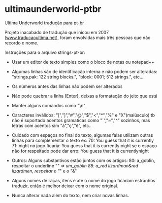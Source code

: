 # ultimaunderworld-ptbr
Ultima Underworld tradução para pt-br

Projeto inacabado de tradução que inicou em 2007 (www.traducaoultima.net), foram envolvidas mais três pessoas que não recordo o nome.

Instruções para o arquivo strings-pt-br:
- Usar um editor de texto simples como o bloco de notas ou notepad++

- Algumas linhas são de identificação interna e não podem ser alteradas:
  "strings.pak: 122 string blocks.", "block: 0001; 512 strings.", etc...

- Os números antes das linhas não podem ser alterados
  
- Não pode quebrar a linha (Enter), deixas a formatação do jeito que está

- Manter alguns comandos como "\n"

- Caracteres inválidos: "[","]","#","@","$","<","*","%" e "X"(maiúsculo)
  tb não é suportado acentos gramaticas como "´","~","^" sozinhos, mas
  letras com acentos sim "ã","ç","ê", etc..

- Cuidado com espaços no final do texto,
  algumas falas utilizam outras linhas para complementar o texto
  ex: 
       70: You guess that it is currently 
       71: night
    no jogo ficaria: 
       You guess that it is currently night
    se o espaço não for respeitado pode dar erro:
       You guess that it is currentlynight

- Outros: Alguns substantivos estão juntos com os artigos:
  80: a_goblin, respeitar o underline "_" => um_goblin
  88: a_red lizardman&red lizardmen, respeitar o "_" e o "&"

- Alguns nomes de raças, itens e até o nome do jogo ficariam estranhos
  traduzir, então é melhor deixar com o nome original.

- Nunca alterar nada além do texto, nem criar novas linhas.
